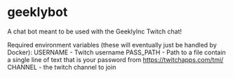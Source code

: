 # geeklybot
A chat bot meant to be used with the GeeklyInc Twitch chat!

Required environment variables (these will eventually just be handled by Docker):
USERNAME - Twitch username
PASS_PATH - Path to a file contain a single line of text that is your password from https://twitchapps.com/tmi/
CHANNEL - the twitch channel to join
